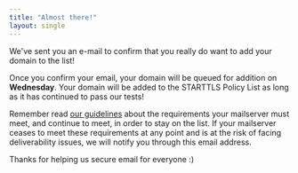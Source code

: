 ```yaml
---
title: "Almost there!"
layout: single
---
```


We've sent you an e-mail to confirm that you really do want to add your domain to the list!

Once you confirm your email, your domain will be queued for addition on **<span class="next-queue-date">Wednesday</span>**. Your domain will be added to the STARTTLS Policy List as long as it has continued to pass our tests!

Remember read [our guidelines]() about the requirements your mailserver must meet, and continue to meet, in order to stay on the list. If your mailserver ceases to meet these requirements at any point and is at the risk of facing deliverability issues, we will notify you through this email address.

Thanks for helping us secure email for everyone :)
